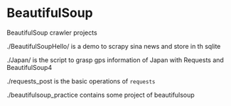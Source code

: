 # BeautifulSoup
BeautifulSoup crawler projects

./BeautifulSoupHello/ is a demo to scrapy sina news and store in th sqlite

./Japan/ is the script  to grasp gps information of Japan with Requests and BeautifulSoup4

./requests_post is the basic operations of `requests`

./beautifulsoup_practice contains some project of beautifulsoup